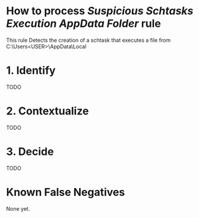 # How to process *Suspicious Schtasks Execution AppData Folder* rule
This rule Detects the creation of a schtask that executes a file from C:\Users\<USER>\AppData\Local

# 1. Identify
TODO

# 2. Contextualize
TODO

# 3. Decide
TODO

# Known False Negatives
None yet.
